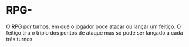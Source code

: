 # RPG-
O RPG  por turnos, em que o jogador pode atacar ou lançar um feitiço. O feitiço tira o triplo dos pontos de ataque mas só pode ser lançado a cada três turnos.
